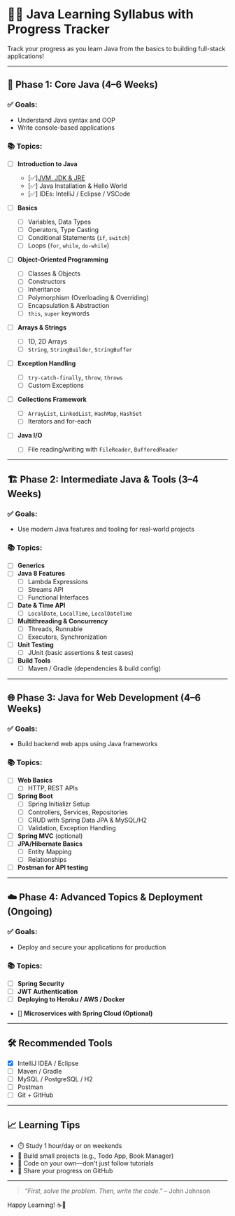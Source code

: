 # 🧑‍💻 Java Learning Syllabus with Progress Tracker

Track your progress as you learn Java from the basics to building full-stack applications!

---

## 📘 Phase 1: Core Java (4–6 Weeks)

### ✅ Goals:
- Understand Java syntax and OOP
- Write console-based applications

### 📚 Topics:
- [ ] **Introduction to Java**
    - [✅][JVM, JDK & JRE ](./jvm-jdk-jre.md)
    - [✅] Java Installation & Hello World
    - [✅] IDEs: IntelliJ / Eclipse / VSCode

- [ ] **Basics**
    - [ ] Variables, Data Types
    - [ ] Operators, Type Casting
    - [ ] Conditional Statements (`if`, `switch`)
    - [ ] Loops (`for`, `while`, `do-while`)

- [ ] **Object-Oriented Programming**
    - [ ] Classes & Objects
    - [ ] Constructors
    - [ ] Inheritance
    - [ ] Polymorphism (Overloading & Overriding)
    - [ ] Encapsulation & Abstraction
    - [ ] `this`, `super` keywords

- [ ] **Arrays & Strings**
    - [ ] 1D, 2D Arrays
    - [ ] `String`, `StringBuilder`, `StringBuffer`

- [ ] **Exception Handling**
    - [ ] `try-catch-finally`, `throw`, `throws`
    - [ ] Custom Exceptions

- [ ] **Collections Framework**
    - [ ] `ArrayList`, `LinkedList`, `HashMap`, `HashSet`
    - [ ] Iterators and for-each

- [ ] **Java I/O**
    - [ ] File reading/writing with `FileReader`, `BufferedReader`

---

## 🏗️ Phase 2: Intermediate Java & Tools (3–4 Weeks)

### ✅ Goals:
- Use modern Java features and tooling for real-world projects

### 📚 Topics:
- [ ] **Generics**
- [ ] **Java 8 Features**
    - [ ] Lambda Expressions
    - [ ] Streams API
    - [ ] Functional Interfaces

- [ ] **Date & Time API**
    - [ ] `LocalDate`, `LocalTime`, `LocalDateTime`

- [ ] **Multithreading & Concurrency**
    - [ ] Threads, Runnable
    - [ ] Executors, Synchronization

- [ ] **Unit Testing**
    - [ ] JUnit (basic assertions & test cases)

- [ ] **Build Tools**
    - [ ] Maven / Gradle (dependencies & build config)

---

## 🌐 Phase 3: Java for Web Development (4–6 Weeks)

### ✅ Goals:
- Build backend web apps using Java frameworks

### 📚 Topics:
- [ ] **Web Basics**
    - [ ] HTTP, REST APIs

- [ ] **Spring Boot**
    - [ ] Spring Initializr Setup
    - [ ] Controllers, Services, Repositories
    - [ ] CRUD with Spring Data JPA & MySQL/H2
    - [ ] Validation, Exception Handling

- [ ] **Spring MVC** (optional)
- [ ] **JPA/Hibernate Basics**
    - [ ] Entity Mapping
    - [ ] Relationships

- [ ] **Postman for API testing**

---

## ☁️ Phase 4: Advanced Topics & Deployment (Ongoing)

### ✅ Goals:
- Deploy and secure your applications for production

### 📚 Topics:
- [ ] **Spring Security**
- [ ] **JWT Authentication**
- [ ] **Deploying to Heroku / AWS / Docker**
- [] **Microservices with Spring Cloud (Optional)**

---

## 🛠️ Recommended Tools
- [x] IntelliJ IDEA / Eclipse
- [ ] Maven / Gradle
- [ ] MySQL / PostgreSQL / H2
- [ ] Postman
- [ ] Git + GitHub

---

## 📈 Learning Tips
- ⏱️ Study 1 hour/day or on weekends
- 🧪 Build small projects (e.g., Todo App, Book Manager)
- 🧠 Code on your own—don't just follow tutorials
- 🚀 Share your progress on GitHub

---

> _"First, solve the problem. Then, write the code."_ – John Johnson

Happy Learning! ☕🚀
